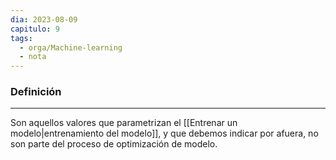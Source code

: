 ```yaml
---
dia: 2023-08-09
capitulo: 9
tags:
  - orga/Machine-learning
  - nota
---
```

### Definición
---
Son aquellos valores que parametrizan el [[Entrenar un modelo|entrenamiento del modelo]], y que debemos indicar por afuera, no son parte del proceso de optimización de modelo.